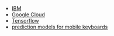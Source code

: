 - [IBM](https://www.youtube.com/watch?v=zqv1eELa7fs)
- [Google Cloud](https://www.youtube.com/watch?v=X8YYWunttOY)
- [Tensorflow](https://www.youtube.com/watch?v=89BGjQYA0uE)
- [prediction models for mobile keyboards](https://arxiv.org/abs/1811.03604)
